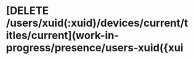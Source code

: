 # \[DELETE /users/xuid\(:xuid\)/devices/current/titles/current\]\(work-in-progress/presence/users-xuid\({xui

